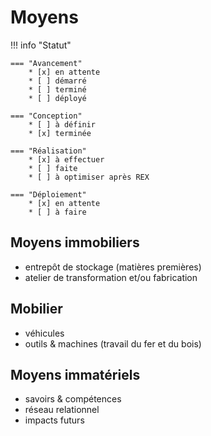 # Moyens

!!! info "Statut"

    === "Avancement"
        * [x] en attente
        * [ ] démarré
        * [ ] terminé
        * [ ] déployé

    === "Conception"
        * [ ] à définir
        * [x] terminée

    === "Réalisation"
        * [x] à effectuer
        * [ ] faite
        * [ ] à optimiser après REX

    === "Déploiement"
        * [x] en attente
        * [ ] à faire



## Moyens immobiliers

- entrepôt de stockage (matières premières)
- atelier de transformation et/ou fabrication

## Mobilier

- véhicules
- outils & machines (travail du fer et du bois)


## Moyens immatériels

- savoirs & compétences
- réseau relationnel
- impacts futurs